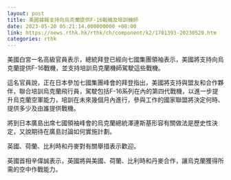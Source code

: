 ```yaml
---
layout: post
title: 美國據報支持向烏克蘭提供F-16戰機及培訓機師
date: 2023-05-20 05:21:14.000000000 +08:00
link: https://news.rthk.hk/rthk/ch/component/k2/1701393-20230520.htm
categories: rthk
---
```


美國白宮一名高級官員表示，總統拜登已經向七國集團領袖表示，美國將支持向烏克蘭提供F-16戰機，並支持培訓烏克蘭機師駕駛這些戰機。

這名官員說，正在日本參加七國集團峰會的拜登指出，美國將支持與盟友和合作夥伴，聯合培訓烏克蘭飛行員，駕駛包括F-16系列在內的第四代戰機，以進一步提升烏克蘭空軍能力，培訓在未來幾個月內進行，參與工作的國家聯盟將決定何時、提供多少及由誰提供戰機。

將到日本廣島出席七國領袖峰會的烏克蘭總統澤連斯基形容有關做法是歷史性決定，又說期待在廣島討論如何實施計劃。

英國、荷蘭、比利時和丹麥對有關舉措表示歡迎。

英國首相辛偉誠表示，英國將與美國、荷蘭、比利時和丹麥合作，讓烏克蘭獲得所需的空中作戰能力。
